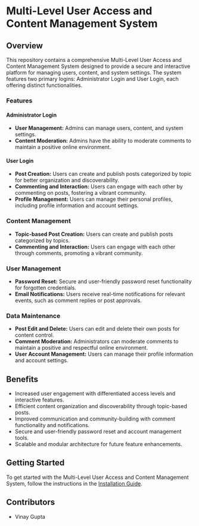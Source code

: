 # Multi-Level User Access and Content Management System

## Overview

This repository contains a comprehensive Multi-Level User Access and Content Management System designed to provide a secure and interactive platform for managing users, content, and system settings. The system features two primary logins: Administrator Login and User Login, each offering distinct functionalities.

### Features

#### Administrator Login
- **User Management:** Admins can manage users, content, and system settings.
- **Content Moderation:** Admins have the ability to moderate comments to maintain a positive online environment.

#### User Login
- **Post Creation:** Users can create and publish posts categorized by topic for better organization and discoverability.
- **Commenting and Interaction:** Users can engage with each other by commenting on posts, fostering a vibrant community.
- **Profile Management:** Users can manage their personal profiles, including profile information and account settings.

### Content Management

- **Topic-based Post Creation:** Users can create and publish posts categorized by topics.
- **Commenting and Interaction:** Users can engage with each other through comments, promoting a vibrant community.

### User Management

- **Password Reset:** Secure and user-friendly password reset functionality for forgotten credentials.
- **Email Notifications:** Users receive real-time notifications for relevant events, such as comment replies or post approvals.

### Data Maintenance

- **Post Edit and Delete:** Users can edit and delete their own posts for content control.
- **Comment Moderation:** Administrators can moderate comments to maintain a positive and respectful online environment.
- **User Account Management:** Users can manage their profile information and account settings.

## Benefits

- Increased user engagement with differentiated access levels and interactive features.
- Efficient content organization and discoverability through topic-based posts.
- Improved communication and community-building with comment functionality and notifications.
- Secure and user-friendly password reset and account management tools.
- Scalable and modular architecture for future feature enhancements.

## Getting Started

To get started with the Multi-Level User Access and Content Management System, follow the instructions in the [Installation Guide](installation.md).



## Contributors

- Vinay Gupta

